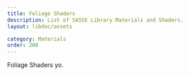 ```yaml
---
title: Foliage Shaders
description: List of SASSE Library Materials and Shaders.
layout: libdoc/assets

category: Materials
order: 200
---
```


Foliage Shaders yo.
